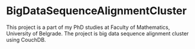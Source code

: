# BigDataSequenceAlignmentCluster
This project is a part of my PhD studies at Faculty of Mathematics, University of Belgrade. The project is big data sequence alignment cluster using CouchDB.
